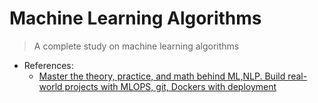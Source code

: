 # Machine Learning Algorithms

> A complete study on machine learning algorithms

* References:
    - [Master the theory, practice, and math behind ML,NLP. Build real-world projects with MLOPS, git, Dockers with deployment](https://www.udemy.com/share/10b9km3@4vfmq6q-xqWiYh1phbHk_qS4Z6lG7BO3sj6z_Kfpg9aNiYTWvDX7QCnKku4oU10D/)